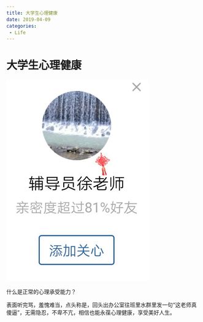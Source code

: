 ```yaml
---
title: 大学生心理健康
date: 2019-04-09
categories:
 - Life
---
```


<!---->

# 大学生心理健康

![img](./assets/daxsl.jpeg)

什么是正常的心理承受能力？

表面听完骂，羞愧难当，点头称是，回头出办公室往班里水群里发一句“这老师真傻逼”，无需隐忍，不卑不亢，相信也能永葆心理健康，享受美好人生。
